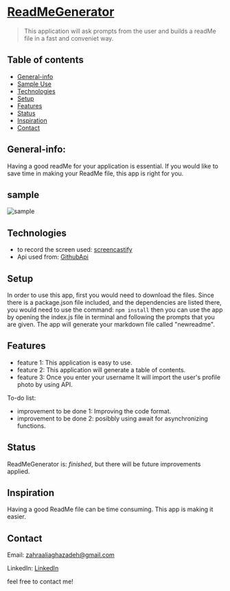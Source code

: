# [ReadMeGenerator](#)
> This application will ask prompts from the user and builds a readMe file in a fast and conveniet way.

## Table of contents
* [General-info](#General-info)
* [Sample Use](#screenshots)
* [Technologies](#technologies)
* [Setup](#setup)
* [Features](#features)
* [Status](#status)
* [Inspiration](#inspiration)
* [Contact](#contact)

## General-info:
Having a good readMe for your application is essential. If you would like to save time in making your ReadMe file, this app is right for you.


## sample

![sample](assets/images/screencastify2.gif)


## Technologies

* to record the screen used: [screencastify](https://www.screencastify.com/)
* Api used from: [GithubApi](https://api.github.com/)


## Setup
In order to use this app, first you would need to download the files. Since there is a package.json file included, and the dependencies are listed there, you would need to use the command: ``` npm install ``` then you can use the app by opening the index.js file in terminal and following the prompts that you are given. The app will generate your markdown file called "newreadme".



## Features
* feature 1: This application is easy to use.
* feature 2: This application will generate a table of contents.
* feature 3: Once you enter your username It will import the user's profile photo by using API.


To-do list:
* improvement to be done 1: Improving the code format.
* improvement to be done 2: posibbly using await for asynchronizing functions.



## Status

ReadMeGenerator is: _finished_, but there will be future improvements applied.

## Inspiration
Having a good ReadMe file can be time consuming. This app is making it easier.

## Contact
Email: zahraaliaghazadeh@gmail.com

LinkedIn: [LinkedIn](https://www.linkedin.com/in/yalda-aghazade-7a9b0390)

feel free to contact me!
